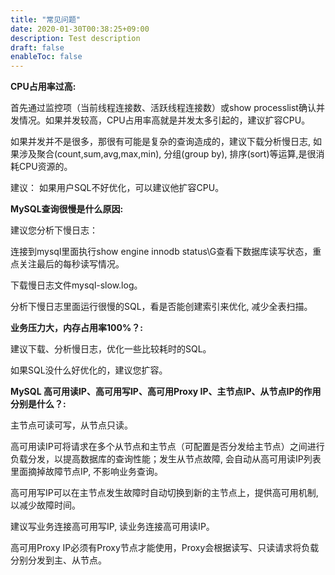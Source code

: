 ```yaml
---
title: "常见问题"
date: 2020-01-30T00:38:25+09:00
description: Test description
draft: false
enableToc: false
---
```


**CPU占用率过高:**

首先通过监控项（当前线程连接数、活跃线程连接数）或show processlist确认并发情况。如果并发较高，CPU占用率高就是并发太多引起的，建议扩容CPU。

如果并发并不是很多，那很有可能是复杂的查询造成的，建议下载分析慢日志, 如果涉及聚合(count,sum,avg,max,min), 分组(group by), 排序(sort)等运算,是很消耗CPU资源的。

建议： 如果用户SQL不好优化，可以建议他扩容CPU。

**MySQL查询很慢是什么原因:**

建议您分析下慢日志：

连接到mysql里面执行show engine innodb status\G查看下数据库读写状态，重点关注最后的每秒读写情况。

下载慢日志文件mysql-slow.log。

分析下慢日志里面运行很慢的SQL，看是否能创建索引来优化, 减少全表扫描。

**业务压力大，内存占用率100%？:**

建议下载、分析慢日志，优化一些比较耗时的SQL。

如果SQL没什么好优化的，建议您扩容。

**MySQL 高可用读IP、高可用写IP、高可用Proxy IP、主节点IP、从节点IP的作用分别是什么？:**

主节点可读可写，从节点只读。

高可用读IP可将请求在多个从节点和主节点（可配置是否分发给主节点）之间进行负载分发，以提高数据库的查询性能；发生从节点故障, 会自动从高可用读IP列表里面摘掉故障节点IP, 不影响业务查询。

高可用写IP可以在主节点发生故障时自动切换到新的主节点上，提供高可用机制, 以减少故障时间。

建议写业务连接高可用写IP, 读业务连接高可用读IP。

高可用Proxy IP必须有Proxy节点才能使用，Proxy会根据读写、只读请求将负载分别分发到主、从节点。